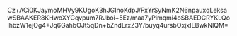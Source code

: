 Cz+ACi0KJaymoMHVy9KUgoK3hJGInoKdpJ/FxYrSyNmK2N6npauxqLeksawSBAAKER8KHwoXYGqvpum7RJboi+5Ez/maa7yPimqmi4oSBAEDCRYKLQolhbzW1ejOg4+Jq6GahbOJt5qDn+bZndLrxZ3Y/buyq4ursbOxjxIEBwkNIQM=
